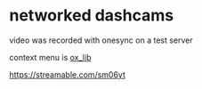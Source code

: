# networked dashcams

video was recorded with onesync on a test server

context menu is [ox_lib](https://github.com/overextended/ox_lib)

https://streamable.com/sm06yt
